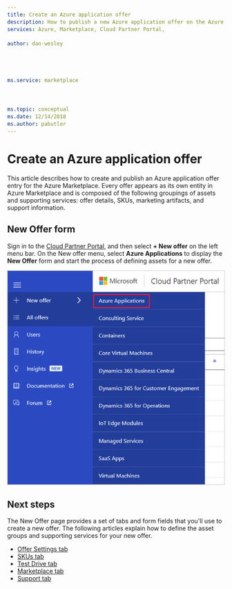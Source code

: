 ```yaml
---
title: Create an Azure application offer 
description: How to publish a new Azure application offer on the Azure Marketplace.
services: Azure, Marketplace, Cloud Partner Portal, 

author: dan-wesley




ms.service: marketplace



ms.topic: conceptual
ms.date: 12/14/2018
ms.author: pabutler
---
```


# Create an Azure application offer

This article describes how to create and publish an Azure application offer entry for the Azure Marketplace. Every offer appears as its own entity in Azure Marketplace and is composed of the following groupings of assets and supporting services: offer details, SKUs, marketing artifacts, and support information.

## New Offer form

Sign in to the [Cloud Partner Portal](https://cloudpartner.azure.com/), and then select **+ New offer** on the left menu bar. On the New offer menu, select **Azure Applications** to display the **New Offer** form and start the process of defining assets for a new offer.

![New offer form](./media/azure-new-managedapp-offer.png)

## Next steps

The New Offer page provides a set of tabs and form fields that you'll use to create a new offer. The following articles explain how to define the asset groups and supporting services for your new offer.

* [Offer Settings tab](./cpp-offer-settings-tab.md)
* [SKUs tab](./cpp-skus-tab.md)
* [Test Drive tab](./cpp-testdrive-tab.md)
* [Marketplace tab](./cpp-marketplace-tab.md)
* [Support tab](./cpp-support-tab.md)
